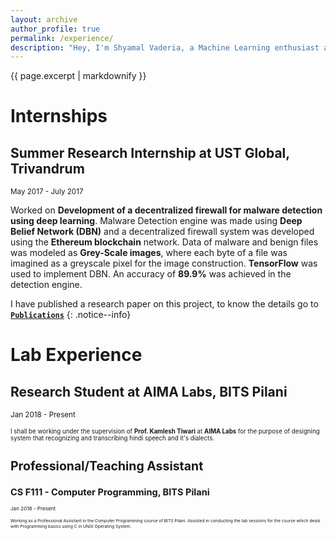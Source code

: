 ```yaml
---
layout: archive
author_profile: true
permalink: /experience/
description: "Hey, I'm Shyamal Vaderia, a Machine Learning enthusiast and Python lover, pursuing B.E.(Hons) in Computer Science from BITS Pilani, Pilani Campus, India."
---
```

{{ page.excerpt | markdownify }}
# Internships
## Summer Research Internship at UST Global, Trivandrum
<small>May 2017 - July 2017</small>  

Worked on **Development of a decentralized firewall for malware detection using deep learning**.
Malware Detection engine was made using **Deep Belief Network (DBN)** and a decentralized firewall
system was developed using the **Ethereum blockchain** network.
Data of malware and benign files was modeled as **Grey-Scale images**, where each byte of a file was imagined as a greyscale pixel for the image construction.
**TensorFlow** was used to implement DBN. An accuracy of **89.9%** was achieved in the detection engine.   

I have published a research paper on this project, to know the details go to [**`Publications`**](/publications/) 
{: .notice--info}

# Lab Experience
## Research Student at AIMA Labs, BITS Pilani
<small> Jan 2018 - Present <small>

 I shall be working under the supervision of **Prof. Kamlesh Tiwari** at **AIMA Labs** for the purpose of designing system that recognizing and transcribing hindi speech and it's dialects.

# Professional/Teaching Assistant
## CS F111 - Computer Programming, BITS Pilani
<small> Jan 2018 - Present <small>

Working as a Professional Assistant in the Computer Programming course of BITS Pilani. Assisted in conducting the lab sessions for the course which deals with Programming basics using C in UNIX Operating System.
